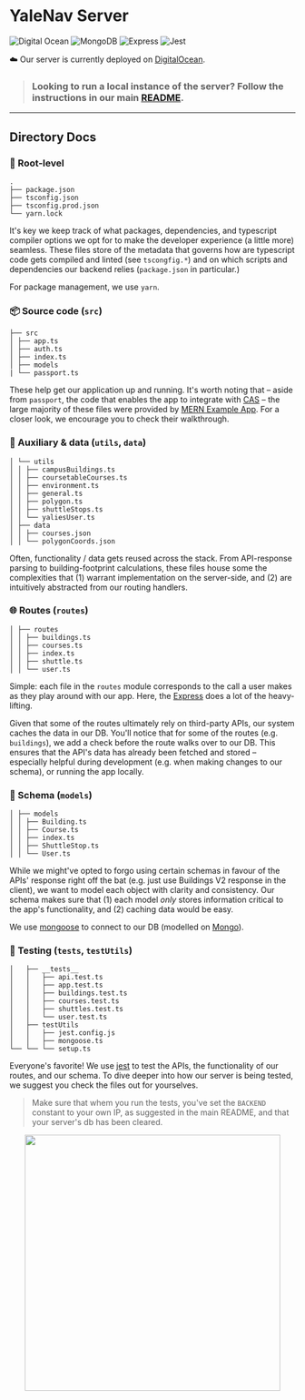 # YaleNav Server

![Digital Ocean](https://img.shields.io/badge/Digital_Ocean-0080FF?style=for-the-badge&logo=DigitalOcean&logoColor=white)
![MongoDB](https://img.shields.io/badge/MongoDB-4EA94B?style=for-the-badge&logo=mongodb&logoColor=white)
![Express](https://img.shields.io/badge/Express.js-404D59?style=for-the-badge)
![Jest](https://img.shields.io/badge/-jest-%23C21325?style=for-the-badge&logo=jest&logoColor=white)

☁️ Our server is currently deployed on [DigitalOcean](https://www.digitalocean.com/products/app-platform).

> ### Looking to run a local instance of the server? Follow the instructions in our main [README](https://github.com/yale-swe/f22-yalenav#readme).

---

## Directory Docs

### 🌱 Root-level

```
.
├── package.json
├── tsconfig.json
├── tsconfig.prod.json
└── yarn.lock
```

It's key we keep track of what packages, dependencies, and typescript compiler options we opt for to make the developer experience (a little more) seamless. These files store of the metadata that governs how are typescript code gets compiled and linted (see `tscongfig.*`) and on which scripts and dependencies our backend relies (`package.json` in particular.)

For package management, we use `yarn`.

### 📦 Source code (`src`)

```
├── src
│ ├── app.ts
│ ├── auth.ts
│ ├── index.ts
│ ├── models
| └── passport.ts
```

These help get our application up and running. It's worth noting that – aside from `passport`, the code that enables the app to integrate with [CAS](https://github.com/yale-swe/passport-cas) – the large majority of these files were provided by [MERN Example App](https://github.com/yale-swe/mern-example-app). For a closer look, we encourage you to check their walkthrough.

### 🤲 Auxiliary & data (`utils`, `data`)

```
│ └── utils
│ │ ├── campusBuildings.ts
│ │ ├── coursetableCourses.ts
│ │ ├── environment.ts
│ │ ├── general.ts
│ │ ├── polygon.ts
│ │ ├── shuttleStops.ts
│ │ └── yaliesUser.ts
│ ├── data
│ │ ├── courses.json
│ │ └── polygonCoords.json
```

Often, functionality / data gets reused across the stack. From API-response parsing to building-footprint calculations, these files house some the complexities that (1) warrant implementation on the server-side, and (2) are intuitively abstracted from our routing handlers.

### 🌐 Routes (`routes`)

```
│ ├── routes
│ │ ├── buildings.ts
│ │ ├── courses.ts
│ │ ├── index.ts
│ │ ├── shuttle.ts
│ │ └── user.ts
```

Simple: each file in the `routes` module corresponds to the call a user makes as they play around with our app. Here, the [Express](https://expressjs.com/) does a lot of the heavy-lifting.

Given that some of the routes ultimately rely on third-party APIs, our system caches the data in our DB. You'll notice that for some of the routes (e.g. `buildings`), we add a check before the route walks over to our DB. This ensures that the API's data has already been fetched and stored – especially helpful during development (e.g. when making changes to our schema), or running the app locally.

### 🤖 Schema (`models`)

```
│ ├── models
│ │ ├── Building.ts
│ │ ├── Course.ts
│ │ ├── index.ts
│ │ ├── ShuttleStop.ts
│ │ └── User.ts
```

While we might've opted to forgo using certain schemas in favour of the APIs' response right off the bat (e.g. just use Buildings V2 response in the client), we want to model each object with clarity and consistency. Our schema makes sure that (1) each model _only_ stores information critical to the app's functionality, and (2) caching data would be easy.

We use [mongoose](https://mongoosejs.com/docs/) to connect to our DB (modelled on [Mongo](https://www.mongodb.com/home)).

### 📝 Testing (`tests`, `testUtils`)

```
│   ├── __tests__
│   │   ├── api.test.ts
│   │   ├── app.test.ts
│   │   ├── buildings.test.ts
│   │   ├── courses.test.ts
│   │   ├── shuttles.test.ts
│   │   └── user.test.ts
│   ├── testUtils
│   │   ├── jest.config.js
│   │   ├── mongoose.ts
└── └── └── setup.ts
```

Everyone's favorite! We use [jest](https://jestjs.io/) to test the APIs, the functionality of our routes, and our schema. To dive deeper into how our server is being tested, we suggest you check the files out for yourselves.

> Make sure that whem you run the tests, you've set the `BACKEND` constant to your own IP, as suggested in the main README, and that your server's db has been cleared.

<p align="center">
<kbd>
<img width="450" src="https://user-images.githubusercontent.com/40321598/205523741-6cbd8354-0d44-4482-a6b7-033e63cca884.png">
</kbd>
